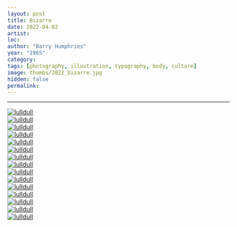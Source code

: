 ```yaml
---
layout: post
title: Bizarre
date: 2022-04-02
artist: 
loc: 
author: "Barry Humphries"
year: "1965"
category:
tags: [photography, illustration, typography, body, culture]
image: thumbs/2022_bizarre.jpg
hidden: false
permalink:
---
```






---



<div class="post_image">
	<a href="{{ site.baseurl }}/images/posts/2022_bizarre/001.jpg" target="_blank">
	<img src="{{ site.baseurl }}/images/posts/2022_bizarre/001.jpg" alt="lulldull"></a>
</div>

<div class="post_image">
	<a href="{{ site.baseurl }}/images/posts/2022_bizarre/002.jpg" target="_blank">
	<img src="{{ site.baseurl }}/images/posts/2022_bizarre/002.jpg" alt="lulldull"></a>
</div>

<div class="post_image">
	<a href="{{ site.baseurl }}/images/posts/2022_bizarre/003.jpg" target="_blank">
	<img src="{{ site.baseurl }}/images/posts/2022_bizarre/003.jpg" alt="lulldull"></a>
</div>

<div class="post_image">
	<a href="{{ site.baseurl }}/images/posts/2022_bizarre/004.jpg" target="_blank">
	<img src="{{ site.baseurl }}/images/posts/2022_bizarre/004.jpg" alt="lulldull"></a>
</div>

<div class="post_image">
	<a href="{{ site.baseurl }}/images/posts/2022_bizarre/005.jpg" target="_blank">
	<img src="{{ site.baseurl }}/images/posts/2022_bizarre/005.jpg" alt="lulldull"></a>
</div>

<div class="post_image">
	<a href="{{ site.baseurl }}/images/posts/2022_bizarre/006.jpg" target="_blank">
	<img src="{{ site.baseurl }}/images/posts/2022_bizarre/006.jpg" alt="lulldull"></a>
</div>

<div class="post_image">
	<a href="{{ site.baseurl }}/images/posts/2022_bizarre/007.jpg" target="_blank">
	<img src="{{ site.baseurl }}/images/posts/2022_bizarre/007.jpg" alt="lulldull"></a>
</div>

<div class="post_image">
	<a href="{{ site.baseurl }}/images/posts/2022_bizarre/008.jpg" target="_blank">
	<img src="{{ site.baseurl }}/images/posts/2022_bizarre/008.jpg" alt="lulldull"></a>
</div>

<div class="post_image">
	<a href="{{ site.baseurl }}/images/posts/2022_bizarre/009.jpg" target="_blank">
	<img src="{{ site.baseurl }}/images/posts/2022_bizarre/009.jpg" alt="lulldull"></a>
</div>

<div class="post_image">
	<a href="{{ site.baseurl }}/images/posts/2022_bizarre/010.jpg" target="_blank">
	<img src="{{ site.baseurl }}/images/posts/2022_bizarre/010.jpg" alt="lulldull"></a>
</div>

<div class="post_image">
	<a href="{{ site.baseurl }}/images/posts/2022_bizarre/011.jpg" target="_blank">
	<img src="{{ site.baseurl }}/images/posts/2022_bizarre/011.jpg" alt="lulldull"></a>
</div>

<div class="post_image">
	<a href="{{ site.baseurl }}/images/posts/2022_bizarre/012.jpg" target="_blank">
	<img src="{{ site.baseurl }}/images/posts/2022_bizarre/012.jpg" alt="lulldull"></a>
</div>


<div class="post_image">
	<a href="{{ site.baseurl }}/images/posts/2022_bizarre/013.jpg" target="_blank">
	<img src="{{ site.baseurl }}/images/posts/2022_bizarre/013.jpg" alt="lulldull"></a>
</div>

<div class="post_image">
	<a href="{{ site.baseurl }}/images/posts/2022_bizarre/014.jpg" target="_blank">
	<img src="{{ site.baseurl }}/images/posts/2022_bizarre/014.jpg" alt="lulldull"></a>
</div>


<div class="post_image">
	<a href="{{ site.baseurl }}/images/posts/2022_bizarre/015.jpg" target="_blank">
	<img src="{{ site.baseurl }}/images/posts/2022_bizarre/015.jpg" alt="lulldull"></a>
</div>